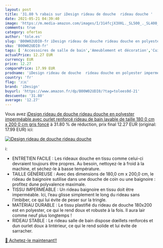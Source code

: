 ```yaml
---
layout: post
title: '31.80 % rabais sur iDesign rideau de douche  rideau douche '
date: 2021-05-21 04:39:40
image: 'https://m.media-amazon.com/images/I/314fcjX3XKL._SL500_._SL400_.jpg'
comments: true
category: ofertas
author: 'tole.es'
slug: 'B00W02UDI0-fr iDesign rideau de douche rideau douche en polyester...'
sku: 'B00W02UDI0-fr'
tags: [ 'Accessoires de salle de bain','Ameublement et décoration','Cuisine et Maison','Rideaux de douche','Rideaux de douche, crochets et barres','Salle de bain et WC','idesign', ]
actualPrice: 12.27 EUR
currency: EUR
price: 12.27
comparePrice: 17.99 EUR
prodname: 'iDesign rideau de douche  rideau douche en polyester imperméable avec ourlet renforcé  rideau de bain lavable de taille 180 0 cm x 200 0 cm  gris foncé'
country: 'fr'
flag: '🇫🇷'
brand: 'iDesign'
buyurl: 'https://www.amazon.fr/dp/B00W02UDI0/?tag=tolees0d-21'
descuento: '31.80'
average: '12.27'
---
```


Vous avez [iDesign rideau de douche  rideau douche en polyester imperméable avec ourlet renforcé  rideau de bain lavable de taille 180 0 cm x 200 0 cm  gris foncé](https://www.amazon.fr/dp/B00W02UDI0/?tag=tolees0d-21)  à  31.80 % de réduction, prix final  12.27 EUR (original: 17.99 EUR) ici:

[![iDesign rideau de douche  rideau douche ](https://m.media-amazon.com/images/I/314fcjX3XKL._SL500_._SL400_.jpg)](https://www.amazon.fr/dp/B00W02UDI0/?tag=tolees0d-21)

ℹ️:

- ENTRETIEN FACILE : Les rideaux douche en tissu comme celui-ci devraient toujours être propres. Au besoin, nettoyez-le à froid à la machine, et séchez-le à basse température.
- TAILLE GÉNÉREUSE : Avec des dimensions de 180,0 cm x 200,0 cm, le rideau de baignoire sutilise dans une douche de coin ou une baignoire : profitez dune polyvalence maximale.
- TISSU IMPERMÉABLE : Un rideau baignoire en tissu doit être imperméable. Ici, l’eau glisse simplement le long du rideau sans l’imbiber, ce qui lui évite de peser sur la tringle.
- MATÉRIAU DURABLE : Le tissu plastifié du rideau de douche 180x200 est en polyester, ce qui le rend doux et robuste à la fois. Il aura lair comme neuf plus longtemps !
- RIDEAU STABLE : Le rideau salle de bain dispose dœillets renforcés et dun ourlet doux à lintérieur, ce qui le rend solide et lui évite de sarracher.

[🛒 Achetez-le maintenant!!](https://www.amazon.fr/dp/B00W02UDI0/?tag=tolees0d-21)
